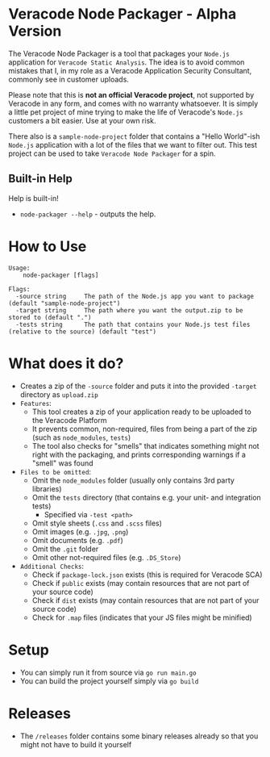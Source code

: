 # Veracode Node Packager - Alpha Version
The Veracode Node Packager is a tool that packages your `Node.js` application for `Veracode Static Analysis`. The idea is to avoid common mistakes that I, in my role as a Veracode Application Security Consultant, commonly see in customer uploads.

Please note that this is **not an official Veracode project**, not supported by Veracode in any form, and comes with no warranty whatsoever. It is simply a little pet project of mine trying to make the life of Veracode's `Node.js` customers a bit easier. Use at your own risk.

There also is a `sample-node-project` folder that contains a "Hello World"-ish `Node.js` application with a lot of the files that we want to filter out. This test project can be used to take `Veracode Node Packager` for a spin.

## Built-in Help
Help is built-in!

- `node-packager --help` - outputs the help.

# How to Use
```text
Usage:
    node-packager [flags]

Flags:
  -source string     The path of the Node.js app you want to package (default "sample-node-project")
  -target string     The path where you want the output.zip to be stored to (default ".")
  -tests string      The path that contains your Node.js test files (relative to the source) (default "test")
```

# What does it do?
- Creates a zip of the `-source` folder and puts it into the provided `-target` directory as `upload.zip`
- `Features`: 
    - This tool creates a zip of your application ready to be uploaded to the Veracode Platform
    - It prevents common, non-required, files from being a part of the zip (such as `node_modules`, `tests`)
    - The tool also checks for "smells" that indicates something might not right with the packaging, and prints corresponding warnings if a "smell" was found
- `Files to be omitted`:
    - Omit the `node_modules` folder (usually only contains 3rd party libraries)
    - Omit the `tests` directory (that contains e.g. your unit- and integration tests)
        - Specified via `-test <path>`
    - Omit style sheets (`.css` and `.scss` files)
    - Omit images (e.g. `.jpg`, `.png`) 
    - Omit documents (e.g. `.pdf`)
    - Omit the `.git` folder
    - Omit other not-required files (e.g. `.DS_Store`)
- `Additional Checks`:
    - Check if `package-lock.json` exists (this is required for Veracode SCA)
    - Check if `public` exists (may contain resources that are not part of your source code)
    - Check if `dist` exists (may contain resources that are not part of your source code)
    - Check for `.map` files (indicates that your JS files might be minified)

# Setup
- You can simply run it from source via `go run main.go` 
- You can build the project yourself simply via `go build`

# Releases
- The `/releases` folder contains some binary releases already so that you might not have to build it yourself